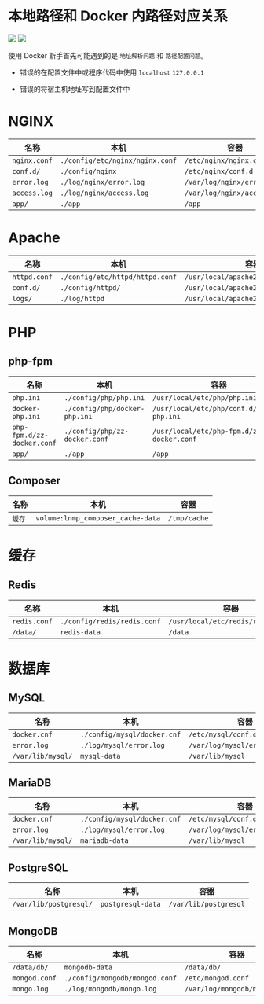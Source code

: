# 本地路径和 Docker 内路径对应关系

[![](https://img.shields.io/badge/AD-%E8%85%BE%E8%AE%AF%E4%BA%91%E5%AE%B9%E5%99%A8%E6%9C%8D%E5%8A%A1-blue.svg)](https://cloud.tencent.com/redirect.php?redirect=10058&cps_key=3a5255852d5db99dcd5da4c72f05df61) [![](https://img.shields.io/badge/Support-%E8%85%BE%E8%AE%AF%E4%BA%91%E8%87%AA%E5%AA%92%E4%BD%93-brightgreen.svg)](https://cloud.tencent.com/developer/support-plan?invite_code=13vokmlse8afh)

使用 Docker 新手首先可能遇到的是 `地址解析问题` 和 `路径配置问题`。

* 错误的在配置文件中或程序代码中使用 `localhost` `127.0.0.1`

* 错误的将宿主机地址写到配置文件中

# NGINX

|名称|本机|容器|
|--|--|--|
|`nginx.conf`|`./config/etc/nginx/nginx.conf`|`/etc/nginx/nginx.conf`    |
|`conf.d/`   |`./config/nginx`               |`/etc/nginx/conf.d`        |
|`error.log` |`./log/nginx/error.log`       |`/var/log/nginx/error.log` |
|`access.log`|`./log/nginx/access.log`      |`/var/log/nginx/access.log`|
|`app/`      |`./app`                        |`/app`                     |

# Apache

|名称|本机|容器|
|--|--|--|
|`httpd.conf` | `./config/etc/httpd/httpd.conf` | `/usr/local/apache2/conf/httpd.conf`|
|`conf.d/`    | `./config/httpd/`               | `/usr/local/apache2/conf.d`         |
|`logs/`      | `./log/httpd`                  | `/usr/local/apache2/logs`           |

# PHP

## php-fpm

|名称|本机|容器|
|--|--|--|
|`php.ini`                     |`./config/php/php.ini`                  |`/usr/local/etc/php/php.ini`                         |
|`docker-php.ini`   |`./config/php/docker-php.ini`        |`/usr/local/etc/php/conf.d/docker-php.ini`|
|`php-fpm.d/zz-docker.conf`    |`./config/php/zz-docker.conf`           |`/usr/local/etc/php-fpm.d/zz-docker.conf`            |
|`app/`                        |`./app`                                 |`/app`                                               |

## Composer

|名称|本机|容器|
|--|--|--|
|`缓存`|`volume:lnmp_composer_cache-data`|`/tmp/cache`|

# 缓存

## Redis

|名称|本机|容器|
|--|--|--|
|`redis.conf`|`./config/redis/redis.conf`|`/usr/local/etc/redis/redis.conf`|
|`/data/`    |`redis-data`               |`/data`                          |

# 数据库

## MySQL

|名称|本机|容器|
|--|--|--|
|`docker.cnf`       |`./config/mysql/docker.cnf`       |`/etc/mysql/conf.d/docker.cnf` |
|`error.log`        |`./log/mysql/error.log`          |`/var/log/mysql/error.log`     |
|`/var/lib/mysql/`  |`mysql-data`                      |`/var/lib/mysql`               |

## MariaDB

|名称|本机|容器|
|--|--|--|
|`docker.cnf`       |`./config/mysql/docker.cnf`       |`/etc/mysql/conf.d/docker.cnf` |
|`error.log`        |`./log/mysql/error.log`          |`/var/log/mysql/error.log`     |
|`/var/lib/mysql/`  |`mariadb-data`                    |`/var/lib/mysql`               |

## PostgreSQL

|名称|本机|容器|
|--|--|--|
|`/var/lib/postgresql/`|`postgresql-data`|`/var/lib/postgresql`|

## MongoDB

|名称|本机|容器|
|--|--|--|
|`/data/db/`  |`mongodb-data`                 |`/data/db/`                 |
|`mongod.conf`|`./config/mongodb/mongod.conf` |`/etc/mongod.conf`          |
|`mongo.log`  |`./log/mongodb/mongo.log`     |`/var/log/mongodb/mongo.log`|

